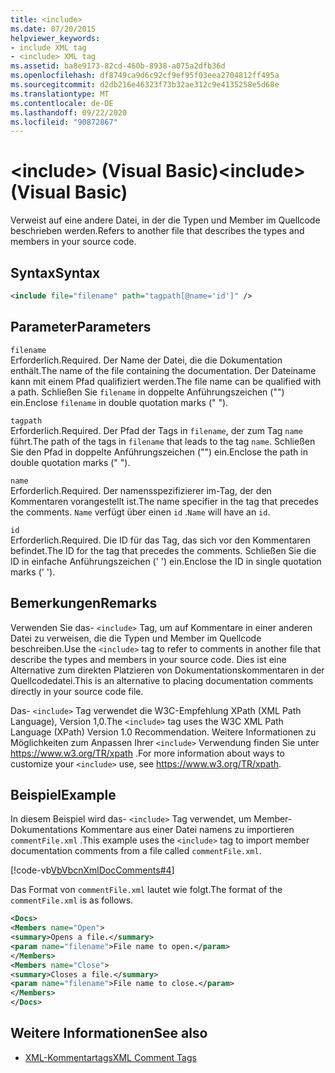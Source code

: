 ```yaml
---
title: <include>
ms.date: 07/20/2015
helpviewer_keywords:
- include XML tag
- <include> XML tag
ms.assetid: ba8e9173-82cd-460b-8938-a075a2dfb36d
ms.openlocfilehash: df8749ca9d6c92cf9ef95f03eea2704812ff495a
ms.sourcegitcommit: d2db216e46323f73b32ae312c9e4135258e5d68e
ms.translationtype: MT
ms.contentlocale: de-DE
ms.lasthandoff: 09/22/2020
ms.locfileid: "90872867"
---
```

# <a name="include-visual-basic"></a><span data-ttu-id="4c812-101">\<include> (Visual Basic)</span><span class="sxs-lookup"><span data-stu-id="4c812-101">\<include> (Visual Basic)</span></span>

<span data-ttu-id="4c812-102">Verweist auf eine andere Datei, in der die Typen und Member im Quellcode beschrieben werden.</span><span class="sxs-lookup"><span data-stu-id="4c812-102">Refers to another file that describes the types and members in your source code.</span></span>  
  
## <a name="syntax"></a><span data-ttu-id="4c812-103">Syntax</span><span class="sxs-lookup"><span data-stu-id="4c812-103">Syntax</span></span>  
  
```xml  
<include file="filename" path="tagpath[@name='id']" />  
```  
  
## <a name="parameters"></a><span data-ttu-id="4c812-104">Parameter</span><span class="sxs-lookup"><span data-stu-id="4c812-104">Parameters</span></span>  

 `filename`  
 <span data-ttu-id="4c812-105">Erforderlich.</span><span class="sxs-lookup"><span data-stu-id="4c812-105">Required.</span></span> <span data-ttu-id="4c812-106">Der Name der Datei, die die Dokumentation enthält.</span><span class="sxs-lookup"><span data-stu-id="4c812-106">The name of the file containing the documentation.</span></span> <span data-ttu-id="4c812-107">Der Dateiname kann mit einem Pfad qualifiziert werden.</span><span class="sxs-lookup"><span data-stu-id="4c812-107">The file name can be qualified with a path.</span></span> <span data-ttu-id="4c812-108">Schließen Sie `filename` in doppelte Anführungszeichen ("") ein.</span><span class="sxs-lookup"><span data-stu-id="4c812-108">Enclose `filename` in double quotation marks (" ").</span></span>  
  
 `tagpath`  
 <span data-ttu-id="4c812-109">Erforderlich.</span><span class="sxs-lookup"><span data-stu-id="4c812-109">Required.</span></span> <span data-ttu-id="4c812-110">Der Pfad der Tags in `filename`, der zum Tag `name` führt.</span><span class="sxs-lookup"><span data-stu-id="4c812-110">The path of the tags in `filename` that leads to the tag `name`.</span></span> <span data-ttu-id="4c812-111">Schließen Sie den Pfad in doppelte Anführungszeichen ("") ein.</span><span class="sxs-lookup"><span data-stu-id="4c812-111">Enclose the path in double quotation marks (" ").</span></span>  
  
 `name`  
 <span data-ttu-id="4c812-112">Erforderlich.</span><span class="sxs-lookup"><span data-stu-id="4c812-112">Required.</span></span> <span data-ttu-id="4c812-113">Der namensspezifizierer im-Tag, der den Kommentaren vorangestellt ist.</span><span class="sxs-lookup"><span data-stu-id="4c812-113">The name specifier in the tag that precedes the comments.</span></span> <span data-ttu-id="4c812-114">`Name` verfügt über einen `id` .</span><span class="sxs-lookup"><span data-stu-id="4c812-114">`Name` will have an `id`.</span></span>  
  
 `id`  
 <span data-ttu-id="4c812-115">Erforderlich.</span><span class="sxs-lookup"><span data-stu-id="4c812-115">Required.</span></span> <span data-ttu-id="4c812-116">Die ID für das Tag, das sich vor den Kommentaren befindet.</span><span class="sxs-lookup"><span data-stu-id="4c812-116">The ID for the tag that precedes the comments.</span></span> <span data-ttu-id="4c812-117">Schließen Sie die ID in einfache Anführungszeichen (' ') ein.</span><span class="sxs-lookup"><span data-stu-id="4c812-117">Enclose the ID in single quotation marks (' ').</span></span>  
  
## <a name="remarks"></a><span data-ttu-id="4c812-118">Bemerkungen</span><span class="sxs-lookup"><span data-stu-id="4c812-118">Remarks</span></span>  

 <span data-ttu-id="4c812-119">Verwenden Sie das- `<include>` Tag, um auf Kommentare in einer anderen Datei zu verweisen, die die Typen und Member im Quellcode beschreiben.</span><span class="sxs-lookup"><span data-stu-id="4c812-119">Use the `<include>` tag to refer to comments in another file that describe the types and members in your source code.</span></span> <span data-ttu-id="4c812-120">Dies ist eine Alternative zum direkten Platzieren von Dokumentationskommentaren in der Quellcodedatei.</span><span class="sxs-lookup"><span data-stu-id="4c812-120">This is an alternative to placing documentation comments directly in your source code file.</span></span>  
  
 <span data-ttu-id="4c812-121">Das- `<include>` Tag verwendet die W3C-Empfehlung XPath (XML Path Language), Version 1,0.</span><span class="sxs-lookup"><span data-stu-id="4c812-121">The `<include>` tag uses the W3C XML Path Language (XPath) Version 1.0 Recommendation.</span></span> <span data-ttu-id="4c812-122">Weitere Informationen zu Möglichkeiten zum Anpassen Ihrer `<include>` Verwendung finden Sie unter <https://www.w3.org/TR/xpath> .</span><span class="sxs-lookup"><span data-stu-id="4c812-122">For more information about ways to customize your `<include>` use, see <https://www.w3.org/TR/xpath>.</span></span>  
  
## <a name="example"></a><span data-ttu-id="4c812-123">Beispiel</span><span class="sxs-lookup"><span data-stu-id="4c812-123">Example</span></span>  

 <span data-ttu-id="4c812-124">In diesem Beispiel wird das- `<include>` Tag verwendet, um Member-Dokumentations Kommentare aus einer Datei namens zu importieren `commentFile.xml` .</span><span class="sxs-lookup"><span data-stu-id="4c812-124">This example uses the `<include>` tag to import member documentation comments from a file called `commentFile.xml`.</span></span>  
  
 [!code-vb[VbVbcnXmlDocComments#4](~/samples/snippets/visualbasic/VS_Snippets_VBCSharp/VbVbcnXmlDocComments/VB/Class1.vb#4)]  
  
 <span data-ttu-id="4c812-125">Das Format von `commentFile.xml` lautet wie folgt.</span><span class="sxs-lookup"><span data-stu-id="4c812-125">The format of the `commentFile.xml` is as follows.</span></span>  
  
```xml  
<Docs>  
<Members name="Open">  
<summary>Opens a file.</summary>  
<param name="filename">File name to open.</param>  
</Members>  
<Members name="Close">  
<summary>Closes a file.</summary>  
<param name="filename">File name to close.</param>  
</Members>  
</Docs>  
```  
  
## <a name="see-also"></a><span data-ttu-id="4c812-126">Weitere Informationen</span><span class="sxs-lookup"><span data-stu-id="4c812-126">See also</span></span>

- [<span data-ttu-id="4c812-127">XML-Kommentartags</span><span class="sxs-lookup"><span data-stu-id="4c812-127">XML Comment Tags</span></span>](index.md)
